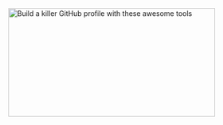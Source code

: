  <img src="https://cdn.hashnode.com/res/hashnode/image/upload/v1648657506206/…1600&h=840&fit=crop&crop=entropy&auto=format,compress&gif-q=60&format=webm" jsaction="load:XAeZkd;" jsname="HiaYvf" class="n3VNCb pT0Scc KAlRDb" alt="Build a killer GitHub profile with these awesome tools" data-noaft="1" style="width: 415px; height: 217.875px; margin: 0px;">

